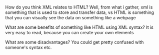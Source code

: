 How do you think XML relates to HTML?
    Well, from what i gather, xml is something that is used to store and transfer data, vs HTML is something that you can visually see the data on something like a webpage

What are some benefits of something like HTML using XML syntax?
    It is very easy to read, because you can create your own elements

What are some disadvantages?
    You could get pretty confused with someone's syntax etc.